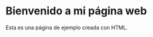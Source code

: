 <!DOCTYPE html>
<html>
<head>
    <title>Mi primera página HTML</title>
</head>
<body>
    <h1>Bienvenido a mi página web</h1>
    <p>Esta es una página de ejemplo creada con HTML.</p>
</body>
</html>
